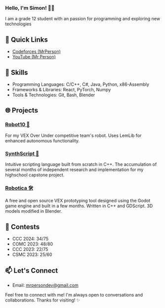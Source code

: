 ### Hello, I'm Simon! 🙋‍♂️

I am a grade 12 student with an passion for programming and exploring new technologies

## 🚀 Quick Links
- [Codeforces (MrPerson)](https://codeforces.com/profile/MrPerson)
- [YouTube (Mr Person)](https://www.youtube.com/@mrpersondev)

## 🧰 Skills
- Programming Languages: C/C++, C#, Java, Python, x86-Assembly
- Frameworks & Libraries: React, PyTorch, Numpy
- Tools & Technologies: Git, Bash, Blender

## 🌐 Projects

### [Robot10 🤖](https://github.com/MrPersonDev/Robot10)
For my VEX Over Under competitive team's robot.
Uses LemLib for enhanced autonomous functionality.

### [SynthScript 📜](https://github.com/MrPersonDev/SynthScript)
Intuitive scripting language built from scratch in C++.
The accumulation of several months of independent research and implementation for my highschool capstone project.

### [Robotica 🛠️](https://github.com/MrPersonDev/Robotica)
A free and open source VEX prototyping tool designed using the Godot game engine and built in a few months.
Written in C++ and GDScript.
3D models modified in Blender.

## 🏅 Contests
- CCC 2024: 34/75
- COMC 2023: 48/80
- CCC 2023: 22/75
- CSMC 2023: 25/60

## 📫 Let's Connect
- Email: mrpersondev@gmail.com

Feel free to connect with me! I'm always open to conversations and collaborations.
Thanks for visiting! ✨
